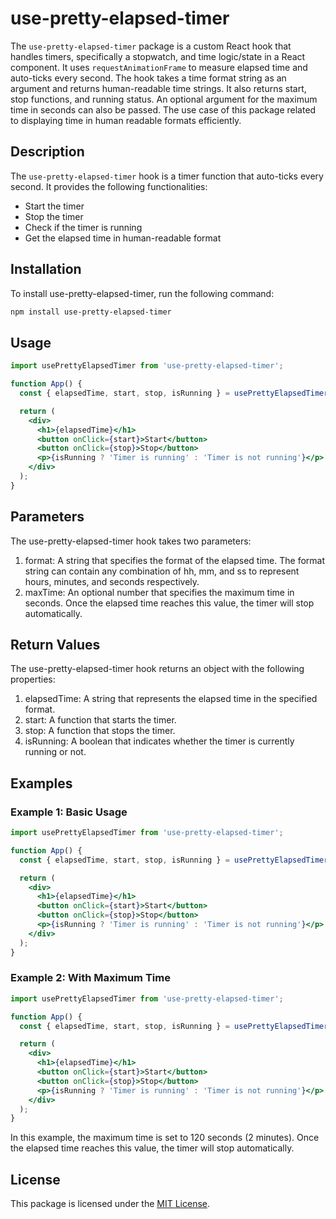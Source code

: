 # use-pretty-elapsed-timer
The `use-pretty-elapsed-timer` package is a custom React hook that handles timers, specifically a stopwatch, and time logic/state in a React component. It uses `requestAnimationFrame` to measure elapsed time and auto-ticks every second. The hook takes a time format string as an argument and returns human-readable time strings. It also returns start, stop functions, and running status. An optional argument for the maximum time in seconds can also be passed. The use case of this package related to displaying time in human readable formats efficiently.

## Description
The `use-pretty-elapsed-timer` hook is a timer function that auto-ticks every second. It provides the following functionalities:
- Start the timer
- Stop the timer
- Check if the timer is running
- Get the elapsed time in human-readable format
## Installation
To install use-pretty-elapsed-timer, run the following command:
```sh
npm install use-pretty-elapsed-timer
```
## Usage
```jsx
import usePrettyElapsedTimer from 'use-pretty-elapsed-timer';

function App() {
  const { elapsedTime, start, stop, isRunning } = usePrettyElapsedTimer('hh:mm:ss', 60);

  return (
    <div>
      <h1>{elapsedTime}</h1>
      <button onClick={start}>Start</button>
      <button onClick={stop}>Stop</button>
      <p>{isRunning ? 'Timer is running' : 'Timer is not running'}</p>
    </div>
  );
}
```
## Parameters
The use-pretty-elapsed-timer hook takes two parameters:
1. format: A string that specifies the format of the elapsed time. The format string can contain any combination of hh, mm, and ss to represent hours, minutes, and seconds respectively.
2. maxTime: An optional number that specifies the maximum time in seconds. Once the elapsed time reaches this value, the timer will stop automatically.
## Return Values
The use-pretty-elapsed-timer hook returns an object with the following properties:
1. elapsedTime: A string that represents the elapsed time in the specified format.
2. start: A function that starts the timer.
3. stop: A function that stops the timer.
4. isRunning: A boolean that indicates whether the timer is currently running or not.
## Examples
### Example 1: Basic Usage
```jsx
import usePrettyElapsedTimer from 'use-pretty-elapsed-timer';

function App() {
  const { elapsedTime, start, stop, isRunning } = usePrettyElapsedTimer('hh:mm:ss');

  return (
    <div>
      <h1>{elapsedTime}</h1>
      <button onClick={start}>Start</button>
      <button onClick={stop}>Stop</button>
      <p>{isRunning ? 'Timer is running' : 'Timer is not running'}</p>
    </div>
  );
}
```
### Example 2: With Maximum Time
```jsx
import usePrettyElapsedTimer from 'use-pretty-elapsed-timer';

function App() {
  const { elapsedTime, start, stop, isRunning } = usePrettyElapsedTimer('mm:ss', 120);

  return (
    <div>
      <h1>{elapsedTime}</h1>
      <button onClick={start}>Start</button>
      <button onClick={stop}>Stop</button>
      <p>{isRunning ? 'Timer is running' : 'Timer is not running'}</p>
    </div>
  );
}
```
In this example, the maximum time is set to 120 seconds (2 minutes). Once the elapsed time reaches this value, the timer will stop automatically.
## License
This package is licensed under the [MIT License](https://opensource.org/licenses/MIT).
